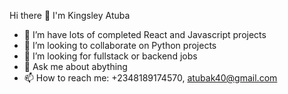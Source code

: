 Hi there 👋 I'm Kingsley Atuba

- 🌱 I’m have lots of completed React and Javascript projects 
- 👯 I’m looking to collaborate on Python projects
- 🤔 I’m looking for fullstack or backend jobs
- 💬 Ask me about abything
- 📫 How to reach me: +2348189174570, atubak40@gmail.com
